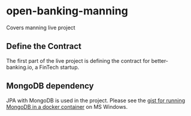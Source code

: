 # open-banking-manning
Covers manning live project

## Define the Contract
The first part of the live project is defining the contract for better-banking.io, a FinTech startup.

## MongoDB dependency
JPA with MongoDB is used in the project. Please see the [gist for running MongoDB in a docker container](https://gist.github.com/LearnerOrLearnerr/fddf0a5388b0fc71c04d26152c293003)  on MS Windows.